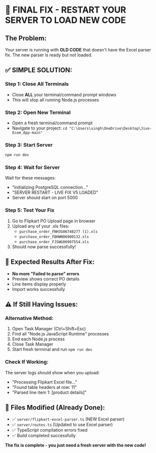 # 🔧 FINAL FIX - RESTART YOUR SERVER TO LOAD NEW CODE

## The Problem:
Your server is running with **OLD CODE** that doesn't have the Excel parser fix. The new parser is ready but not loaded.

## ✅ SIMPLE SOLUTION:

### Step 1: Close All Terminals
- Close **ALL** your terminal/command prompt windows
- This will stop all running Node.js processes

### Step 2: Open New Terminal
- Open a fresh terminal/command prompt
- Navigate to your project: `cd "C:\Users\singh\OneDrive\Desktop\Jivo-Ecom_App-main"`

### Step 3: Start Server
```bash
npm run dev
```

### Step 4: Wait for Server
Wait for these messages:
- "Initializing PostgreSQL connection..."
- "SERVER RESTART - LIVE FIX V5 LOADED"
- Server should start on port 5000

### Step 5: Test Your Fix
1. Go to Flipkart PO Upload page in browser
2. Upload any of your .xls files:
   - `purchase_order_FNH3G06748277 (1).xls`
   - `purchase_order_FBHWN06900132.xls`
   - `purchase_order_FJSWG06907554.xls`
3. Should now parse successfully!

## 🎯 Expected Results After Fix:
- **No more "Failed to parse" errors**
- Preview shows correct PO details
- Line items display properly
- Import works successfully

## ⚠️ If Still Having Issues:

### Alternative Method:
1. Open Task Manager (Ctrl+Shift+Esc)
2. Find all "Node.js JavaScript Runtime" processes
3. End each Node.js process
4. Close Task Manager
5. Start fresh terminal and run `npm run dev`

### Check If Working:
The server logs should show when you upload:
- "Processing Flipkart Excel file..."
- "Found table headers at row: 11"
- "Parsed line item 1: [product details]"

## 📁 Files Modified (Already Done):
- ✅ `server/flipkart-excel-parser.ts` (NEW Excel parser)
- ✅ `server/routes.ts` (Updated to use Excel parser)
- ✅ TypeScript compilation errors fixed
- ✅ Build completed successfully

**The fix is complete - you just need a fresh server with the new code!**